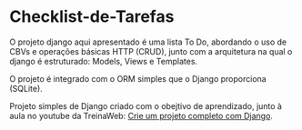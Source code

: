 # Checklist-de-Tarefas

O projeto django aqui apresentado é uma lista To Do, abordando o uso de CBVs e operações básicas HTTP (CRUD), junto com a arquitetura na qual o django é estruturado: Models, Views e Templates.

O projeto é integrado com o ORM simples que o Django proporciona (SQLite).

Projeto simples de Django criado com o obejtivo de aprendizado, junto à aula no youtube da TreinaWeb: [Crie um projeto completo com Django](https://youtu.be/MsUL3Pgofl4?si=wa7quK0F1NciqzfK).
